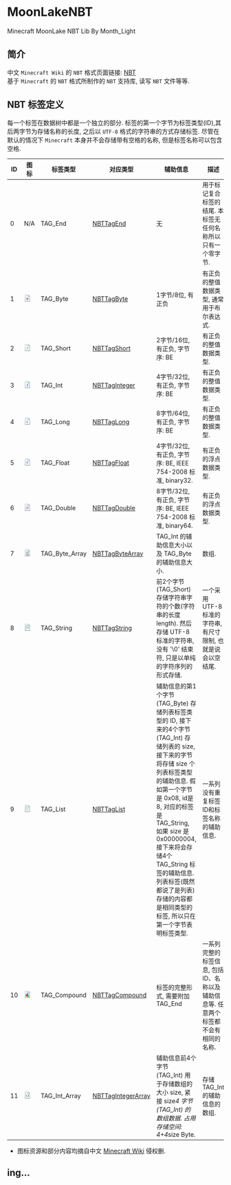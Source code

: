 # MoonLakeNBT
Minecraft MoonLake NBT Lib
By Month_Light

## 简介
中文 `Minecraft Wiki` 的 `NBT` 格式页面链接: [NBT](http://minecraft-zh.gamepedia.com/NBT%E6%A0%BC%E5%BC%8F) <br />
基于 `Minecraft` 的 `NBT` 格式所制作的 `NBT` 支持库, 读写 `NBT` 文件等等.

## NBT 标签定义
每一个标签在数据树中都是一个独立的部分. 标签的第一个字节为标签类型(ID),其后两字节为存储名称的长度, 之后以 `UTF-8` 
格式的字符串的方式存储标签. 尽管在默认的情况下 `Minecraft` 本身并不会存储带有空格的名称, 但是标签名称可以包含空格.

ID | 图标 | 标签类型 | 对应类型 | 辅助信息 | 描述
--- | --- | --- | --- | --- | ---
0 | N/A | TAG_End | [NBTTagEnd](src/main/java/com/minecraft/moonlake/nbt/NBTTagEnd.java) | 无 | 用于标记复合标签的结尾. 本标签无任何名称所以只有一个零字节.
1 | ![TAG_Byte](images/NBTByte.png) | TAG_Byte | [NBTTagByte](src/main/java/com/minecraft/moonlake/nbt/NBTTagByte.java) | 1字节/8位, 有正负 | 有正负的整值数据类型, 通常用于布尔表达式.
2 | ![TAG_Short](images/NBTShort.png) | TAG_Short | [NBTTagShort](src/main/java/com/minecraft/moonlake/nbt/NBTTagShort.java) | 2字节/16位, 有正负, 字节序: BE | 有正负的整值数据类型.
3 | ![TAG_Int](images/NBTInteger.png) | TAG_Int | [NBTTagInteger](src/main/java/com/minecraft/moonlake/nbt/NBTTagInteger.java) | 4字节/32位, 有正负, 字节序: BE | 有正负的整值数据类型.
4 | ![TAG_Long](images/NBTLong.png) | TAG_Long | [NBTTagLong](src/main/java/com/minecraft/moonlake/nbt/NBTTagLong.java) | 8字节/64位, 有正负, 字节序: BE | 有正负的整值数据类型.
5 | ![TAG_Float](images/NBTFloat.png) | TAG_Float | [NBTTagFloat](src/main/java/com/minecraft/moonlake/nbt/NBTTagFloat.java) | 4字节/32位, 有正负, 字节序: BE, IEEE 754-2008 标准, binary32. | 有正负的浮点数据类型.
6 | ![TAG_Double](images/NBTDouble.png) | TAG_Double | [NBTTagDouble](src/main/java/com/minecraft/moonlake/nbt/NBTTagDouble.java) | 8字节/32位, 有正负, 字节序: BE, IEEE 754-2008 标准, binary64. | 有正负的浮点数据类型.
7 | ![TAG_Byte_Array](images/NBTByteArray.png) | TAG_Byte_Array | [NBTTagByteArray](src/main/java/com/minecraft/moonlake/nbt/NBTTagByteArray.java) | TAG_Int 的辅助信息大小以及 TAG_Byte 的辅助信息大小. | 数组.
8 | ![TAG_String](images/NBTString.png) | TAG_String | [NBTTagString](src/main/java/com/minecraft/moonlake/nbt/NBTTagString.java) | 前2个字节 (TAG_Short) 存储字符串字符的个数(字符串的长度length). 然后存储 UTF-8 标准的字符串, 没有 '\0' 结束符, 只是以单纯的字符序列的形式存储. | 一个采用 UTF-8 标准的字符串, 有尺寸限制, 也就是说会以空结尾.
9 | ![TAG_List](images/NBTList.png) | TAG_List | [NBTTagList](src/main/java/com/minecraft/moonlake/nbt/NBTTagList.java) | 辅助信息的第1个字节 (TAG_Byte) 存储列表标签类型的 ID, 接下来的4个字节 (TAG_Int) 存储列表的 size, 接下来的字节将存储 size 个列表标签类型的辅助信息. 假如第一个字节是 0x08, id是8, 对应的标签是 TAG_String, 如果 size 是 0x00000004, 接下来将会存储4个 TAG_String 标签的辅助信息. 列表标签(既然都说了是列表)存储的内容都是相同类型的标签, 所以只在第一个字节表明标签类型. | 一系列没有重复标签ID和标签名称的辅助信息.
10 | ![TAG_Compound](images/NBTCompound.png) | TAG_Compound | [NBTTagCompound](src/main/java/com/minecraft/moonlake/nbt/NBTTagCompound.java) | 标签的完整形式, 需要附加 TAG_End | 一系列完整的标签信息, 包括ID、名称以及辅助信息等. 任意两个标签都不会有相同的名称.
11 | ![TAG_Int_Array](images/NBTIntegerArray.png) | TAG_Int_Array | [NBTTagIntegerArray](src/main/java/com/minecraft/moonlake/nbt/NBTTagIntegerArray.java) | 辅助信息前4个字节 (TAG_Int) 用于存储数组的大小 size, 紧接 size*4 字节 (TAG_Int) 的数组数据. 占用存储空间: 4+4*size Byte. | 存储 TAG_Int 的辅助信息的数组.

* 图标资源和部分内容均摘自中文 [Minecraft Wiki](http://minecraft-zh.gamepedia.com/NBT%E6%A0%BC%E5%BC%8F) 侵权删.

## ing...

